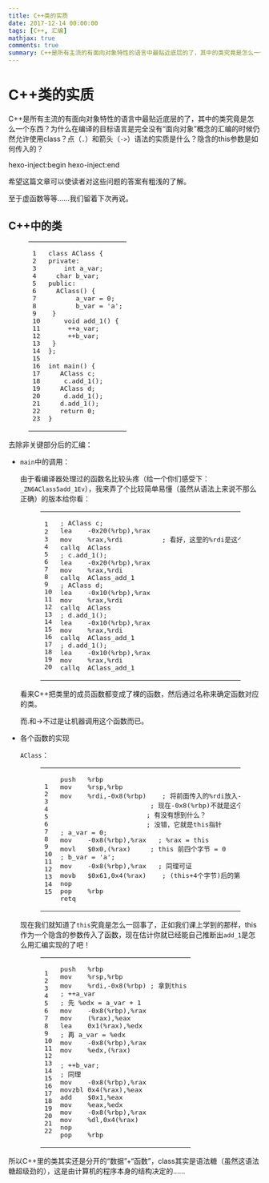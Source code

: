 ```yaml
---
title: C++类的实质
date: 2017-12-14 00:00:00
tags: [C++, 汇编]
mathjax: true
comments: true
summary: C++是所有主流的有面向对象特性的语言中最贴近底层的了，其中的类究竟是怎么一个东西？为什么在编译的目标语言是完全没有“面向对象”概念的汇编的时候仍然允许使用class？点（.）和箭头（->）语法的实质是什么？隐含的this参数是如何传入的？希望这篇文章可以使读者对这些问题的答案有粗浅的了解。
---
```

<h1 id="C-类的实质"><a class="headerlink" href="#C-类的实质" title="C++类的实质"></a>C++类的实质</h1><p>C++是所有主流的有面向对象特性的语言中最贴近底层的了，其中的类究竟是怎么一个东西？为什么在编译的目标语言是完全没有“面向对象”概念的汇编的时候仍然允许使用class？点（<code>.</code>）和箭头（<code>-&gt;</code>）语法的实质是什么？隐含的this参数是如何传入的？</p>
 hexo-inject:begin  hexo-inject:end <p>希望这篇文章可以使读者对这些问题的答案有粗浅的了解。</p>
<p>至于虚函数等等……我们留着下次再说。</p>
<h2 id="C-中的类"><a class="headerlink" href="#C-中的类" title="C++中的类"></a>C++中的类</h2><figure class="highlight c++"><table><tr><td class="gutter"><pre><span class="line">1</span><br/><span class="line">2</span><br/><span class="line">3</span><br/><span class="line">4</span><br/><span class="line">5</span><br/><span class="line">6</span><br/><span class="line">7</span><br/><span class="line">8</span><br/><span class="line">9</span><br/><span class="line">10</span><br/><span class="line">11</span><br/><span class="line">12</span><br/><span class="line">13</span><br/><span class="line">14</span><br/><span class="line">15</span><br/><span class="line">16</span><br/><span class="line">17</span><br/><span class="line">18</span><br/><span class="line">19</span><br/><span class="line">20</span><br/><span class="line">21</span><br/><span class="line">22</span><br/><span class="line">23</span><br/></pre></td><td class="code"><pre><span class="line"><span class="class"><span class="keyword">class</span> <span class="title">AClass</span> {</span></span><br/><span class="line"><span class="keyword">private</span>:</span><br/><span class="line">	<span class="keyword">int</span> a_var;</span><br/><span class="line">	<span class="keyword">char</span> b_var;</span><br/><span class="line"><span class="keyword">public</span>:</span><br/><span class="line">	AClass() {</span><br/><span class="line">		a_var = <span class="number">0</span>;</span><br/><span class="line">		b_var = <span class="string">'a'</span>;</span><br/><span class="line">	}</span><br/><span class="line">	<span class="function"><span class="keyword">void</span> <span class="title">add_1</span><span class="params">()</span> </span>{</span><br/><span class="line">		++a_var;</span><br/><span class="line">		++b_var;</span><br/><span class="line">	}</span><br/><span class="line">};</span><br/><span class="line"></span><br/><span class="line"><span class="function"><span class="keyword">int</span> <span class="title">main</span><span class="params">()</span> </span>{</span><br/><span class="line">	AClass c;</span><br/><span class="line">	c.add_1();</span><br/><span class="line">	AClass d;</span><br/><span class="line">	d.add_1();</span><br/><span class="line">	d.add_1();</span><br/><span class="line">	<span class="keyword">return</span> <span class="number">0</span>;</span><br/><span class="line">}</span><br/></pre></td></tr></table></figure>
<p>去除非关键部分后的汇编：</p>
<ul>
<li><p><code>main</code>中的调用：</p>
<p>由于看编译器处理过的函数名比较头疼（给一个你们感受下：<code>_ZN6AClass5add_1Ev</code>），我来弄了个比较简单易懂（虽然从语法上来说不那么正确）的版本给你看：</p>
<figure class="highlight x86asm"><table><tr><td class="gutter"><pre><span class="line">1</span><br/><span class="line">2</span><br/><span class="line">3</span><br/><span class="line">4</span><br/><span class="line">5</span><br/><span class="line">6</span><br/><span class="line">7</span><br/><span class="line">8</span><br/><span class="line">9</span><br/><span class="line">10</span><br/><span class="line">11</span><br/><span class="line">12</span><br/><span class="line">13</span><br/><span class="line">14</span><br/><span class="line">15</span><br/><span class="line">16</span><br/><span class="line">17</span><br/><span class="line">18</span><br/><span class="line">19</span><br/><span class="line">20</span><br/></pre></td><td class="code"><pre><span class="line"><span class="comment">; AClass c;</span></span><br/><span class="line"><span class="keyword">lea</span>    -<span class="number">0x20</span>(%rbp),%rax</span><br/><span class="line"><span class="keyword">mov</span>    %rax,%rdi			<span class="comment">; 看好，这里的%rdi是这个对象的地址，后面有用</span></span><br/><span class="line">callq  AClass</span><br/><span class="line"><span class="comment">; c.add_1();</span></span><br/><span class="line"><span class="keyword">lea</span>    -<span class="number">0x20</span>(%rbp),%rax</span><br/><span class="line"><span class="keyword">mov</span>    %rax,%rdi</span><br/><span class="line">callq  AClass_add_1</span><br/><span class="line"><span class="comment">; AClass d;</span></span><br/><span class="line"><span class="keyword">lea</span>    -<span class="number">0x10</span>(%rbp),%rax</span><br/><span class="line"><span class="keyword">mov</span>    %rax,%rdi</span><br/><span class="line">callq  AClass</span><br/><span class="line"><span class="comment">; d.add_1();</span></span><br/><span class="line"><span class="keyword">lea</span>    -<span class="number">0x10</span>(%rbp),%rax</span><br/><span class="line"><span class="keyword">mov</span>    %rax,%rdi</span><br/><span class="line">callq  AClass_add_1</span><br/><span class="line"><span class="comment">; d.add_1();</span></span><br/><span class="line"><span class="keyword">lea</span>    -<span class="number">0x10</span>(%rbp),%rax</span><br/><span class="line"><span class="keyword">mov</span>    %rax,%rdi</span><br/><span class="line">callq  AClass_add_1</span><br/></pre></td></tr></table></figure>
<p>看来C++把类里的成员函数都变成了裸的函数，然后通过名称来确定函数对应的类。</p>
<p>而.和-&gt;不过是让机器调用这个函数而已。</p>
</li>
<li><p>各个函数的实现</p>
<p><code>AClass</code>：</p>
<figure class="highlight x86asm"><table><tr><td class="gutter"><pre><span class="line">1</span><br/><span class="line">2</span><br/><span class="line">3</span><br/><span class="line">4</span><br/><span class="line">5</span><br/><span class="line">6</span><br/><span class="line">7</span><br/><span class="line">8</span><br/><span class="line">9</span><br/><span class="line">10</span><br/><span class="line">11</span><br/><span class="line">12</span><br/><span class="line">13</span><br/><span class="line">14</span><br/><span class="line">15</span><br/></pre></td><td class="code"><pre><span class="line"><span class="keyword">push</span>   %rbp</span><br/><span class="line"><span class="keyword">mov</span>    %rsp,%rbp</span><br/><span class="line"><span class="keyword">mov</span>    %rdi,-<span class="number">0x8</span>(%rbp)	<span class="comment">; 将前面传入的%rdi放入-0x8(%rbp)中</span></span><br/><span class="line">						<span class="comment">; 现在-0x8(%rbp)不就是这个对象的地址了吗</span></span><br/><span class="line">						<span class="comment">; 有没有想到什么？</span></span><br/><span class="line">						<span class="comment">; 没错，它就是this指针</span></span><br/><span class="line"><span class="comment">; a_var = 0;</span></span><br/><span class="line"><span class="keyword">mov</span>    -<span class="number">0x8</span>(%rbp),%rax	<span class="comment">; %rax = this</span></span><br/><span class="line">movl   <span class="number">$0</span>x0,(%rax)		<span class="comment">; this 前四个字节 = 0</span></span><br/><span class="line"><span class="comment">; b_var = 'a';</span></span><br/><span class="line"><span class="keyword">mov</span>    -<span class="number">0x8</span>(%rbp),%rax	<span class="comment">; 同理可证</span></span><br/><span class="line">movb   <span class="number">$0</span>x61,<span class="number">0x4</span>(%rax)	<span class="comment">; (this+4个字节)后的第一个字节 = 0x61（'a'）</span></span><br/><span class="line"><span class="keyword">nop</span></span><br/><span class="line"><span class="keyword">pop</span>    %rbp</span><br/><span class="line">retq</span><br/></pre></td></tr></table></figure>
<p>现在我们就知道了<code>this</code>究竟是怎么一回事了，正如我们课上学到的那样，this作为一个隐含的参数传入了函数，现在估计你就已经能自己推断出<code>add_1</code>是怎么用汇编实现的了吧！</p>
<figure class="highlight x86asm"><table><tr><td class="gutter"><pre><span class="line">1</span><br/><span class="line">2</span><br/><span class="line">3</span><br/><span class="line">4</span><br/><span class="line">5</span><br/><span class="line">6</span><br/><span class="line">7</span><br/><span class="line">8</span><br/><span class="line">9</span><br/><span class="line">10</span><br/><span class="line">11</span><br/><span class="line">12</span><br/><span class="line">13</span><br/><span class="line">14</span><br/><span class="line">15</span><br/><span class="line">16</span><br/><span class="line">17</span><br/><span class="line">18</span><br/><span class="line">19</span><br/><span class="line">20</span><br/><span class="line">21</span><br/><span class="line">22</span><br/></pre></td><td class="code"><pre><span class="line"><span class="keyword">push</span>   %rbp</span><br/><span class="line"><span class="keyword">mov</span>    %rsp,%rbp</span><br/><span class="line"><span class="keyword">mov</span>    %rdi,-<span class="number">0x8</span>(%rbp)	<span class="comment">; 拿到this</span></span><br/><span class="line"><span class="comment">; ++a_var</span></span><br/><span class="line"><span class="comment">; 先 %edx = a_var + 1</span></span><br/><span class="line"><span class="keyword">mov</span>    -<span class="number">0x8</span>(%rbp),%rax</span><br/><span class="line"><span class="keyword">mov</span>    (%rax),%eax		</span><br/><span class="line"><span class="keyword">lea</span>    <span class="number">0x1</span>(%rax),%edx	</span><br/><span class="line"><span class="comment">; 再 a_var = %edx</span></span><br/><span class="line"><span class="keyword">mov</span>    -<span class="number">0x8</span>(%rbp),%rax</span><br/><span class="line"><span class="keyword">mov</span>    %edx,(%rax)</span><br/><span class="line"></span><br/><span class="line"><span class="comment">; ++b_var;</span></span><br/><span class="line"><span class="comment">; 同理</span></span><br/><span class="line"><span class="keyword">mov</span>    -<span class="number">0x8</span>(%rbp),%rax</span><br/><span class="line">movzbl <span class="number">0x4</span>(%rax),%eax</span><br/><span class="line"><span class="keyword">add</span>    <span class="number">$0</span>x1,%eax</span><br/><span class="line"><span class="keyword">mov</span>    %eax,%edx</span><br/><span class="line"><span class="keyword">mov</span>    -<span class="number">0x8</span>(%rbp),%rax</span><br/><span class="line"><span class="keyword">mov</span>    %dl,<span class="number">0x4</span>(%rax)</span><br/><span class="line"><span class="keyword">nop</span></span><br/><span class="line"><span class="keyword">pop</span>    %rbp</span><br/></pre></td></tr></table></figure>
</li>
</ul>
<p>所以C++里的类其实还是分开的“数据”+“函数”，class其实是语法糖（虽然这语法糖超级劲的），这是由计算机的程序本身的结构决定的……</p>

